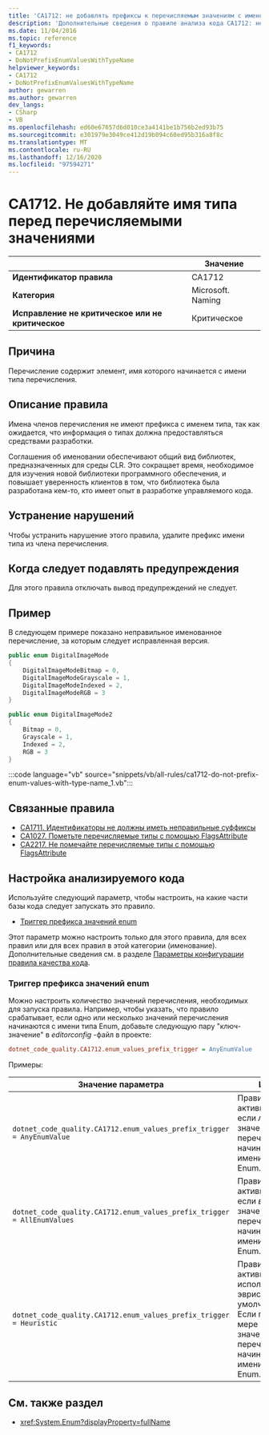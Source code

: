 ```yaml
---
title: 'CA1712: не добавлять префиксы к перечисляемым значениям с именем типа (анализ кода)'
description: 'Дополнительные сведения о правиле анализа кода CA1712: не добавляйте значения перечислений к типу с именем типа'
ms.date: 11/04/2016
ms.topic: reference
f1_keywords:
- CA1712
- DoNotPrefixEnumValuesWithTypeName
helpviewer_keywords:
- CA1712
- DoNotPrefixEnumValuesWithTypeName
author: gewarren
ms.author: gewarren
dev_langs:
- CSharp
- VB
ms.openlocfilehash: ed60e67657d6d010ce3a4141be1b756b2ed93b75
ms.sourcegitcommit: e301979e3049ce412d19b094c60ed95b316a8f8c
ms.translationtype: MT
ms.contentlocale: ru-RU
ms.lasthandoff: 12/16/2020
ms.locfileid: "97594271"
---
```

# <a name="ca1712-do-not-prefix-enum-values-with-type-name"></a>CA1712. Не добавляйте имя типа перед перечисляемыми значениями

| | Значение |
|-|-|
| **Идентификатор правила** |CA1712|
| **Категория** |Microsoft. Naming|
| **Исправление не критическое или не критическое** |Критическое|

## <a name="cause"></a>Причина

Перечисление содержит элемент, имя которого начинается с имени типа перечисления.

## <a name="rule-description"></a>Описание правила

Имена членов перечисления не имеют префикса с именем типа, так как ожидается, что информация о типах должна предоставляться средствами разработки.

Соглашения об именовании обеспечивают общий вид библиотек, предназначенных для среды CLR. Это сокращает время, необходимое для изучения новой библиотеки программного обеспечения, и повышает уверенность клиентов в том, что библиотека была разработана кем-то, кто имеет опыт в разработке управляемого кода.

## <a name="how-to-fix-violations"></a>Устранение нарушений

Чтобы устранить нарушение этого правила, удалите префикс имени типа из члена перечисления.

## <a name="when-to-suppress-warnings"></a>Когда следует подавлять предупреждения

Для этого правила отключать вывод предупреждений не следует.

## <a name="example"></a>Пример

В следующем примере показано неправильное именованное перечисление, за которым следует исправленная версия.

```csharp
public enum DigitalImageMode
{
    DigitalImageModeBitmap = 0,
    DigitalImageModeGrayscale = 1,
    DigitalImageModeIndexed = 2,
    DigitalImageModeRGB = 3
}

public enum DigitalImageMode2
{
    Bitmap = 0,
    Grayscale = 1,
    Indexed = 2,
    RGB = 3
}
```

:::code language="vb" source="snippets/vb/all-rules/ca1712-do-not-prefix-enum-values-with-type-name_1.vb":::

## <a name="related-rules"></a>Связанные правила

- [CA1711. Идентификаторы не должны иметь неправильные суффиксы](ca1711.md)
- [CA1027. Пометьте перечисляемые типы с помощью FlagsAttribute](ca1027.md)
- [CA2217. Не помечайте перечисляемые типы с помощью FlagsAttribute](ca2217.md)

## <a name="configure-code-to-analyze"></a>Настройка анализируемого кода

Используйте следующий параметр, чтобы настроить, на какие части базы кода следует запускать это правило.

- [Триггер префикса значений enum](#enum-values-prefix-trigger)

Этот параметр можно настроить только для этого правила, для всех правил или для всех правил в этой категории (именование). Дополнительные сведения см. в разделе [Параметры конфигурации правила качества кода](../code-quality-rule-options.md).

### <a name="enum-values-prefix-trigger"></a>Триггер префикса значений enum

Можно настроить количество значений перечисления, необходимых для запуска правила. Например, чтобы указать, что правило срабатывает, если одно или несколько значений перечисления начинаются с имени типа Enum, добавьте следующую пару "ключ-значение" в *editorconfig* -файл в проекте:

```ini
dotnet_code_quality.CA1712.enum_values_prefix_trigger = AnyEnumValue
```

Примеры:

| Значение параметра | Итоги |
| --- | --- |
|`dotnet_code_quality.CA1712.enum_values_prefix_trigger = AnyEnumValue` | Правило активируется, если *любое* из значений перечисления начинается с имени типа Enum.
|`dotnet_code_quality.CA1712.enum_values_prefix_trigger = AllEnumValues` | Правило активируется, если *все* значения перечисления начинаются с имени типа Enum.
|`dotnet_code_quality.CA1712.enum_values_prefix_trigger = Heuristic` | Правило активируется с использованием эвристики по умолчанию, т. е. Если по крайней мере 75% значений перечисления начинаются с имени типа Enum.

## <a name="see-also"></a>См. также раздел

- <xref:System.Enum?displayProperty=fullName>
